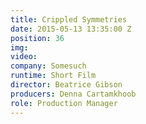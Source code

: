 ```yaml
---
title: Crippled Symmetries
date: 2015-05-13 13:35:00 Z
position: 36
img: 
video: 
company: Somesuch
runtime: Short Film
director: Beatrice Gibson
producers: Denna Cartamkhoob
role: Production Manager
---
```


